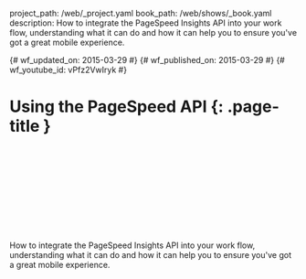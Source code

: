 project_path: /web/_project.yaml
book_path: /web/shows/_book.yaml
description: How to integrate the PageSpeed Insights API into your work flow, understanding what it can do and how it can help you to ensure you've got a great mobile experience.

{# wf_updated_on: 2015-03-29 #}
{# wf_published_on: 2015-03-29 #}
{# wf_youtube_id: vPfz2VwIryk #}

# Using the PageSpeed API {: .page-title }


<div class="video-wrapper">
  <iframe class="devsite-embedded-youtube-video" data-video-id="vPfz2VwIryk"
          data-autohide="1" data-showinfo="0" frameborder="0" allowfullscreen>
  </iframe>
</div>


How to integrate the PageSpeed Insights API into your work flow, understanding what it can do and how it can help you to ensure you've got a great mobile experience.
